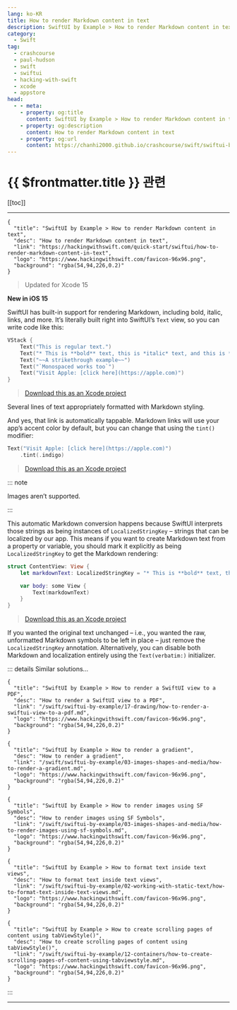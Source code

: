 ```yaml
---
lang: ko-KR
title: How to render Markdown content in text
description: SwiftUI by Example > How to render Markdown content in text
category:
  - Swift
tag: 
  - crashcourse
  - paul-hudson
  - swift
  - swiftui
  - hacking-with-swift
  - xcode
  - appstore
head:
  - - meta:
    - property: og:title
      content: SwiftUI by Example > How to render Markdown content in text
    - property: og:description
      content: How to render Markdown content in text
    - property: og:url
      content: https://chanhi2000.github.io/crashcourse/swift/swiftui-by-example/02-working-with-static-text/how-to-render-markdown-content-in-text.html
---
```


# {{ $frontmatter.title }} 관련

[[toc]]

---

```component VPCard
{
  "title": "SwiftUI by Example > How to render Markdown content in text",
  "desc": "How to render Markdown content in text",
  "link": "https://hackingwithswift.com/quick-start/swiftui/how-to-render-markdown-content-in-text",
  "logo": "https://www.hackingwithswift.com/favicon-96x96.png",
  "background": "rgba(54,94,226,0.2)"
}
```

> Updated for Xcode 15

**New in iOS 15**

SwiftUI has built-in support for rendering Markdown, including bold, italic, links, and more. It’s literally built right into SwiftUI’s `Text` view, so you can write code like this:

```swift
VStack {
    Text("This is regular text.")
    Text("* This is **bold** text, this is *italic* text, and this is ***bold, italic*** text.")
    Text("~~A strikethrough example~~")
    Text("`Monospaced works too`")
    Text("Visit Apple: [click here](https://apple.com)")
}
```

> [<FontIcon icon="fas fa-file-zipper"/>Download this as an Xcode project](https://www.hackingwithswift.com/files/projects/swiftui/how-to-render-markdown-content-in-text-1.zip)

Several lines of text appropriately formatted with Markdown styling.

And yes, that link is automatically tappable. Markdown links will use your app’s accent color by default, but you can change that using the `tint()` modifier:

```swift
Text("Visit Apple: [click here](https://apple.com)")
    .tint(.indigo)
```

> [<FontIcon icon="fas fa-file-zipper"/>Download this as an Xcode project](https://www.hackingwithswift.com/files/projects/swiftui/how-to-render-markdown-content-in-text-2.zipp)

::: note

Images aren’t supported.

:::

This automatic Markdown conversion happens because SwiftUI interprets those strings as being instances of `LocalizedStringKey` – strings that can be localized by our app. This means if you want to create Markdown text from a property or variable, you should mark it explicitly as being `LocalizedStringKey` to get the Markdown rendering:

```swift
struct ContentView: View {
    let markdownText: LocalizedStringKey = "* This is **bold** text, this is *italic* text, and this is ***bold, italic*** text."

    var body: some View {
        Text(markdownText)
    }
}
```

> [<FontIcon icon="fas fa-file-zipper"/>Download this as an Xcode project](https://www.hackingwithswift.com/files/projects/swiftui/how-to-render-markdown-content-in-text-3.zip)

If you wanted the original text unchanged – i.e., you wanted the raw, unformatted Markdown symbols to be left in place – just remove the `LocalizedStringKey` annotation. Alternatively, you can disable both Markdown and localization entirely using the `Text(verbatim:)` initializer.

::: details Similar solutions…

```component VPCard
{
  "title": "SwiftUI by Example > How to render a SwiftUI view to a PDF",
  "desc": "How to render a SwiftUI view to a PDF",
  "link": "/swift/swiftui-by-example/17-drawing/how-to-render-a-swiftui-view-to-a-pdf.md",
  "logo": "https://www.hackingwithswift.com/favicon-96x96.png",
  "background": "rgba(54,94,226,0.2)"
}
```

```component VPCard
{
  "title": "SwiftUI by Example > How to render a gradient",
  "desc": "How to render a gradient",
  "link": "/swift/swiftui-by-example/03-images-shapes-and-media/how-to-render-a-gradient.md",
  "logo": "https://www.hackingwithswift.com/favicon-96x96.png",
  "background": "rgba(54,94,226,0.2)"
}
```

```component VPCard
{
  "title": "SwiftUI by Example > How to render images using SF Symbols",
  "desc": "How to render images using SF Symbols",
  "link": "/swift/swiftui-by-example/03-images-shapes-and-media/how-to-render-images-using-sf-symbols.md",
  "logo": "https://www.hackingwithswift.com/favicon-96x96.png",
  "background": "rgba(54,94,226,0.2)"
}
```

```component VPCard
{
  "title": "SwiftUI by Example > How to format text inside text views",
  "desc": "How to format text inside text views",
  "link": "/swift/swiftui-by-example/02-working-with-static-text/how-to-format-text-inside-text-views.md",
  "logo": "https://www.hackingwithswift.com/favicon-96x96.png",
  "background": "rgba(54,94,226,0.2)"
}
```

```component VPCard
{
  "title": "SwiftUI by Example > How to create scrolling pages of content using tabViewStyle()",
  "desc": "How to create scrolling pages of content using tabViewStyle()",
  "link": "/swift/swiftui-by-example/12-containers/how-to-create-scrolling-pages-of-content-using-tabviewstyle.md",
  "logo": "https://www.hackingwithswift.com/favicon-96x96.png",
  "background": "rgba(54,94,226,0.2)"
}
```

:::

---

<TagLinks />
